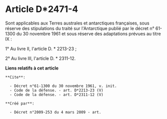 # Article D*2471-4

Sont applicables aux Terres australes et antarctiques françaises, sous réserve des stipulations du traité sur l'Antarctique
publié par le décret n° 61-1300 du 30 novembre 1961 et sous réserve des adaptations prévues au titre IX : 

1° Au livre II, l'article D. * 2213-23 ; 

2° Au livre III, l'article D. * 2311-12.

**Liens relatifs à cet article**

	**Cite**:

	  - Décret n°61-1300 du 30 novembre 1961, v. init.
	  - Code de la défense. - art. D*2213-23 (V)
	  - Code de la défense. - art. D*2311-12 (V)

	**Créé par**:

	  - Décret n°2009-253 du 4 mars 2009 - art.
